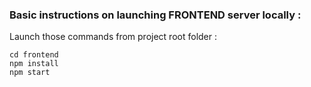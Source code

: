 ### Basic instructions on launching FRONTEND server locally :

Launch those commands from project root folder :
````
cd frontend
npm install
npm start
````
